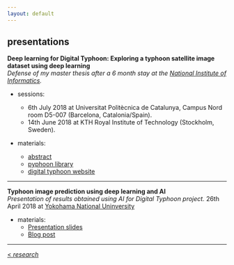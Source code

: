 ```yaml
---
layout: default
---
```


## presentations


**Deep learning for Digital Typhoon: Exploring a typhoon satellite image dataset using deep learning**<br/>
*Defense of my master thesis after a 6 month stay at the [National Institute of Informatics](https://www.nii.ac.jp/en/).* 
  - sessions:
    <ul class="fa-ul">
      <li><i class="fa-li fa fa-check-square-o"></i> 6th July 2018 at Universitat Politècnica de Catalunya, Campus Nord room D5-007 (Barcelona, Catalonia/Spain).</li>
      <li><i class="fa-li fa fa-check-square-o"></i>14th June 2018 at KTH Royal Institute of Technology (Stockholm, Sweden).</li>
    </ul>
   
  - materials:
    - <a href="{{ site.baseurl }}/tfmabstract.html">abstract</a>
    - [pyphoon library](http://lcsrg.me/pyphoon)
    - [digital typhoon website](http://digital-typhoon.org)

---

**Typhoon image prediction using deep learning and AI**<br/>
*Presentation of results obtained using AI for Digital Typhoon project.*
26th April 2018 at [Yokohama National Uninversity](https://www.ynu.ac.jp/english/)

  - materials:
    - [Presentation slides](ynu-20180425-slides.pdf)
    - [Blog post](http://blog.livedoor.jp/soraynu-kaze/archives/51539929.html)

<hr>

[< *research*](research.md) <br/>
<a href="{{ site.baseurl }}/index.html"><i class='fa fa-home'></i>
